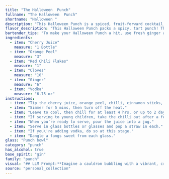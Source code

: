 ```yaml
---
title: "The Halloween  Punch"
fullname: "The Halloween  Punch"
shortname: "Halloween "
description: "This Halloween Punch is a spiced, fruit-forward cocktail, akin to a spiced sangria. It draws inspiration from the centuries-old tradition of using spices and fruit in warming winter drinks, but with a modern twist using vodka for a chillingly smooth finish. "
flavor_description: "This Halloween Punch packs a spicy, tart punch! The cherry juice provides a sweet base, balanced by the tartness of the orange peel and the fiery kick of red chili flakes.  Ginger and cloves add warm, complex notes, while the vodka provides a smooth, clean finish. It's a unique and surprisingly refreshing cocktail that's perfect for a spooky celebration. "
bartender_tips: "To make your Halloween Punch a hit, use fresh ginger and orange peel for the best flavor.  Muddle the ginger and cloves gently to release their essence, but avoid pulverizing them.  A few chili flakes add a subtle kick, but be careful not to overdo it.  Chill your vodka beforehand, as it'll keep the punch icy cold and refreshing.  Strain the punch after infusing to avoid any stray chili flakes or ginger bits in your drink.  Enjoy! "
ingredients:
  - item: "Cherry Juice"
    measure: "1 Bottle"
  - item: "Orange Peel"
    measure: "3"
  - item: "Red Chili Flakes"
    measure: "1"
  - item: "Cloves"
    measure: "10"
  - item: "Ginger"
    measure: "6"
  - item: "Vodka"
    measure: "6.75 oz"
instructions:
  - item: "Tip the cherry juice, orange peel, chilli, cinnamon sticks, cloves and ginger into a large saucepan."
  - item: "Simmer for 5 mins, then turn off the heat."
  - item: "Leave to cool, then chill for at least 4 hrs, or up to 2 days – the longer you leave it the more intense the flavours."
  - item: "If serving to young children, take the chilli out after a few hours."
  - item: "When you’re ready to serve, pour the juice into a jug."
  - item: "Serve in glass bottles or glasses and pop a straw in each."
  - item: "If you\'re adding vodka, do so at this stage."
  - item: "Dangle a fangs sweet from each glass."
glass: "Punch bowl"
category: "punch"
has_alcohol: true
base_spirit: "gin"
family: "punch"
visual: "## LLM Prompt:**Imagine a cauldron bubbling with a vibrant, crimson elixir.  Describe the appearance of this Halloween Punch using the following ingredients: Cherry Juice, Orange Peel, Red Chili Flakes, Cloves, Ginger, and Vodka.  Focus on the color, texture, and any visible elements that contribute to its spooky aesthetic.****Specifically, consider:*** **Color:** What shade of red is the punch?  Is it a deep, almost black crimson or a lighter, almost translucent cherry red?* **Texture:** Is it a clear, smooth liquid or does it have a cloudy, almost viscous appearance? Are there any floating elements?* **Visual Elements:** Are there any visible orange peel slivers, chili flakes, or clove buds? Does the ginger add a hint of cloudy sediment? * **Overall Impression:**  Does it evoke a sense of warmth and spice, or something darker and more mysterious? **Use vivid language to create an image in the reader's mind.  Don't be afraid to be descriptive and evocative.** "
source: "personal_collection"
---
```


